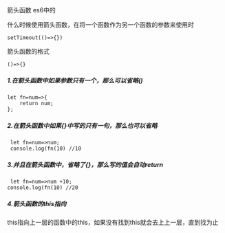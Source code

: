 箭头函数 es6中的

什么时候使用箭头函数，在将一个函数作为另一个函数的参数来使用时

```
setTimeout(()=>{})
```

箭头函数的格式

```
()=>{}
```

##### 1.在箭头函数中如果参数只有一个，那么可以省略()

```
let fn=num=>{
	return num;
};
```

##### 2.在箭头函数中如果{}中写的只有一句，那么也可以省略

```
 let fn=num=>num;
 console.log(fn(10) //10
```

##### 3.并且在箭头函数中，省略了{}，那么写的值会自动return

```
 let fn=num=>num +10;
console.log(fn(10) //20
```

##### 4.箭头函数的this指向

this指向上一层的函数中的this，如果没有找到this就会去上上一层，直到找为止